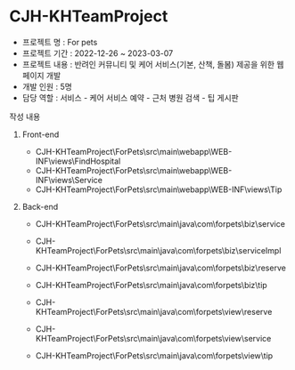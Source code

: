 # CJH-KHTeamProject
 - 프로젝트 명 : For pets
 - 프로젝트 기간 : 2022-12-26 ~ 2023-03-07
 - 프로젝트 내용 : 반려인 커뮤니티 및 케어 서비스(기본, 산책, 돌봄) 제공을 위한 웹 페이지 개발
 - 개발 인원 : 5명
 - 담당 역할 : 서비스
            - 케어 서비스 예약
            - 근처 병원 검색
            - 팁 게시판

작성 내용
 1. Front-end
    - CJH-KHTeamProject\ForPets\src\main\webapp\WEB-INF\views\FindHospital
    - CJH-KHTeamProject\ForPets\src\main\webapp\WEB-INF\views\Service
    - CJH-KHTeamProject\ForPets\src\main\webapp\WEB-INF\views\Tip
    
 2. Back-end
    - CJH-KHTeamProject\ForPets\src\main\java\com\forpets\biz\service
    - CJH-KHTeamProject\ForPets\src\main\java\com\forpets\biz\serviceImpl
    - CJH-KHTeamProject\ForPets\src\main\java\com\forpets\biz\reserve
    - CJH-KHTeamProject\ForPets\src\main\java\com\forpets\biz\tip
 
    - CJH-KHTeamProject\ForPets\src\main\java\com\forpets\view\reserve
    - CJH-KHTeamProject\ForPets\src\main\java\com\forpets\view\service
    - CJH-KHTeamProject\ForPets\src\main\java\com\forpets\view\tip
